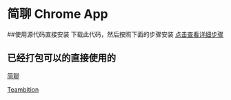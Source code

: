# 简聊 Chrome App

##使用源代码直接安装
下载此代码，然后按照下面的步骤安装
[点击查看详细步骤](https://developer.chrome.com/apps/first_app#five)

## 已经打包可以的直接使用的
[简聊](extensions/Talk.ai.crx?raw=true)

[Teambition](extensions/Teambition.crx?raw=true)